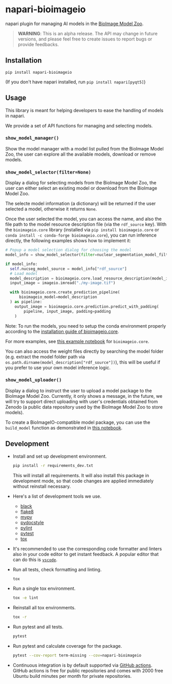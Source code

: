 # napari-bioimageio

napari plugin for managing AI models in the [BioImage Model Zoo](https://bioimage.io).


> **WARNING**: This is an alpha release. The API may change in future versions, and please feel free to create issues to report bugs or provide feedbacks.


## Installation

```
pip install napari-bioimageio
```

(If you don't have napari installed, run `pip install napari[pyqt5]`)

## Usage

This library is meant for helping developers to ease the handling of models in napari.

We provide a set of API functions for managing and selecting models.
### `show_model_manager()`
Show the model manager with a model list pulled from the BioImage Model Zoo, the user can explore all the available models, download or remove models.

### `show_model_selector(filter=None)`
Display a dialog for selecting models from the BioImage Model Zoo, the user can either select an existing model or download from the BioImage Model Zoo.

The selecte model information (a dictionary) will be returned if the user selected a model, otherwise it returns `None`.

Once the user selected the model, you can access the name, and also the file path to the model resource description file (via the `rdf_source` key). With the `bioimageio.core` library (installed via `pip install bioimageio.core` or `conda install -c conda-forge bioimageio.core`), you can run inference directly, the following examples shows how to implement it:

```python
# Popup a model selection dialog for choosing the model
model_info = show_model_selector(filter=nuclear_segmentation_model_filter)

if model_info:
  self.nucseg_model_source = model_info["rdf_source"]
  # Load model 
  model_description = bioimageio.core.load_resource_description(model_info["rdf_source"])
  input_image = imageio.imread("./my-image.tif")

  with bioimageio.core.create_prediction_pipeline(
      bioimageio_model=model_description
  ) as pipeline:
    output_image = bioimageio.core.prediction.predict_with_padding(
        pipeline, input_image, padding=padding
    )
```
Note: To run the models, you need to setup the conda environment properly according to the [installation guide of bioimageio.core](https://github.com/bioimage-io/core-bioimage-io-python#installation).

For more examples, see [this example notebook](https://github.com/bioimage-io/core-bioimage-io-python/blob/main/example/bioimageio-core-usage.ipynb) for `bioimageio.core`.

You can also access the weight files directly by searching the model folder (e.g. extract the model folder path via `os.path.dirname(model_description["rdf_source"])`), this will be useful if you prefer to use your own model inference logic.
### `show_model_uploader()`
Display a dialog to instruct the user to upload a model package to the BioImage Model Zoo.
Currently, it only shows a message, in the future, we will try to support direct uploading with user's credentials obtained from Zenodo (a public data repository used by the BioImage Model Zoo to store models).

To create a BioImageIO-compatible model package, you can use the `build_model` function as demonstrated in [this notebook]((https://github.com/bioimage-io/core-bioimage-io-python/blob/main/example/bioimageio-core-usage.ipynb)).

## Development

- Install and set up development environment.

  ```sh
  pip install -r requirements_dev.txt
  ```

  This will install all requirements.
It will also install this package in development mode, so that code changes are applied immediately without reinstall necessary.

- Here's a list of development tools we use.
  - [black](https://pypi.org/project/black/)
  - [flake8](https://pypi.org/project/flake8/)
  - [mypy](https://pypi.org/project/mypy/)
  - [pydocstyle](https://pypi.org/project/pydocstyle/)
  - [pylint](https://pypi.org/project/pylint/)
  - [pytest](https://pypi.org/project/pytest/)
  - [tox](https://pypi.org/project/tox/)
- It's recommended to use the corresponding code formatter and linters also in your code editor to get instant feedback. A popular editor that can do this is [`vscode`](https://code.visualstudio.com/).
- Run all tests, check formatting and linting.

  ```sh
  tox
  ```

- Run a single tox environment.

  ```sh
  tox -e lint
  ```

- Reinstall all tox environments.

  ```sh
  tox -r
  ```

- Run pytest and all tests.

  ```sh
  pytest
  ```

- Run pytest and calculate coverage for the package.

  ```sh
  pytest --cov-report term-missing --cov=napari-bioimageio
  ```

- Continuous integration is by default supported via [GitHub actions](https://help.github.com/en/actions). GitHub actions is free for public repositories and comes with 2000 free Ubuntu build minutes per month for private repositories.
